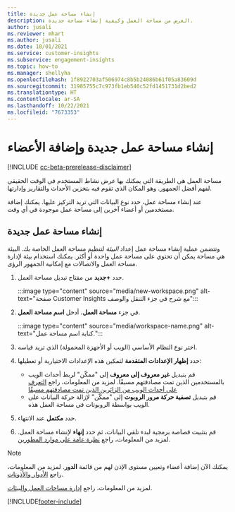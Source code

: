 ```yaml
---
title: إنشاء مساحة عمل جديدة
description: الغرض من مساحة العمل وكيفية إنشاء مساحة جديدة.
author: jusali
ms.reviewer: mhart
ms.author: jusali
ms.date: 10/01/2021
ms.service: customer-insights
ms.subservice: engagement-insights
ms.topic: how-to
ms.manager: shellyha
ms.openlocfilehash: 1f8922703af506974c8b5b24086b61f05a83609d
ms.sourcegitcommit: 31985755c7c973fb1eb540c52fd1451731d2bed2
ms.translationtype: HT
ms.contentlocale: ar-SA
ms.lasthandoff: 10/22/2021
ms.locfileid: "7673353"
---
```

# <a name="create-a-new-workspace-and-add-members"></a>إنشاء مساحة عمل جديدة وإضافة الأعضاء

[!INCLUDE [cc-beta-prerelease-disclaimer](includes/cc-beta-prerelease-disclaimer.md)]

مساحة العمل هي الطريقة التي يمكنك بها عرض نشاط المستخدم في الوقت الحقيقي لفهم أفضل الجمهور. وهو المكان الذي تقوم فيه بتخزين الأحداث والتقارير وإدارتها.

عند إنشاء مساحة عمل، حدد نوع البيانات التي تريد التركيز عليها. يمكنك إضافة مستخدمين أو أعضاء آخرين إلى مساحة عمل موجودة في أي وقت. 

## <a name="create-a-new-workspace"></a>إنشاء مساحة عمل جديدة

وتتضمن عملية إنشاء مساحة عمل إعداد *البيئة* لتنظيم مساحة العمل الخاصة بك. البيئة هي مساحة يمكن أن تحتوي على مساحة عمل واحدة أو أكثر. يمكنك استخدام بيئة لإدارة مساحة العمل والاتصالات مع إمكانية الجمهور الرؤى.

1. حدد **+جديد** من مفتاح تبديل مساحة العمل.

   :::image type="content" source="media/new-workspace.png" alt-text="صفحة Customer Insights مع شرح في جزء التنقل والوصف":::

1. في جزء **مساحة العمل**، أدخل **اسم مساحة العمل**.

   :::image type="content" source="media/workspace-name.png" alt-text="كتابة اسم مساحة عمل.":::

1. اختر نوع النظام الأساسي (الويب أو الأجهزة المحمولة) الذي تريد قياسه.

1. حدد **إظهار الإعدادات المتقدمة** لتمكين هذه الإعدادات الاختيارية أو تعطيلها:

   - قم بتبديل **غير معروف إلى معروف** إلى "ممكّن" لربط أحداث الويب بالمستخدمين الذين تمت مصادقتهم مسبقًا. لمزيد من المعلومات، راجع [التعرف على أحداث الويب من الزائرين الذين تمت مصادقتهم مسبقًا](unknown-to-known.md)
   - قم بتبديل **تصفية حركة مرور الروبوت** إلى "ممكّن" لإزالة حركة البيانات على الويب بواسطة الروبوتات في مساحة العمل هذه. 

1. حدد **مكتمل** عند الانتهاء. 

1. قم بتثبيت قصاصة برمجية لبدء تلقي البيانات، ثم حدد **إنهاء** لإنشاء مساحة العمل. لمزيد من المعلومات، راجع [نظرة عامة على موارد المطورين](developer-resources.md).

> [!NOTE]
> يمكنك الآن إضافة أعضاء وتعيين مستوى الإذن لهم من قائمة **الدور**. لمزيد من المعلومات، راجع [الأدوار والأذونات](user-roles.md). 

لمزيد من المعلومات، راجع [إدارة مساحات العمل والبيئات](manage-environments-workspaces.md).


[!INCLUDE[footer-include](../includes/footer-banner.md)]
